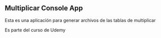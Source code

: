 

## Multiplicar Console App

Esta es una aplicación para generar archivos de las tablas de multiplicar

Es parte del curso de Udemy